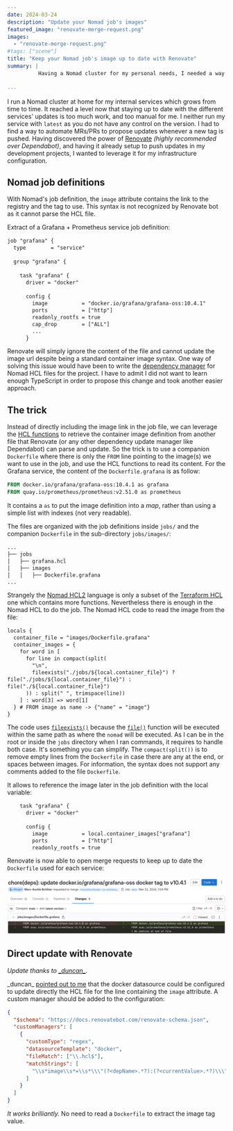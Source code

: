 ```yaml
---
date: 2024-03-24
description: "Update your Nomad job's images"
featured_image: "renovate-merge-request.png"
images:
  - "renovate-merge-request.png"
#tags: ["scene"]
title: "Keep your Nomad job's image up to date with Renovate"
summary: |
          Having a Nomad cluster for my personal needs, I needed a way to automate the tag update with the new releases of images I'm using. I describe a trick with Nomad job definition on how to do it with Renovate or any other dependency update tool.

---
```


I run a Nomad cluster at home for my internal services which grows from time to time. It reached a level now that staying up to date with the different services' updates is too much work, and too manual for me. I neither run my service with `latest` as you do not have any control on the version. I had to find a way to automate MRs/PRs to propose updates whenever a new tag is pushed. Having discovered the power of [Renovate](https://docs.renovatebot.com/) *(highly recommended over Dependabot)*, and having it already setup to push updates in my development projects, I wanted to leverage it for my infrastructure configuration.

## Nomad job definitions

With Nomad's job definition, the `image` attribute contains the link to the registry and the tag to use. This syntax is not recognized by Renovate bot as it cannot parse the HCL file.

Extract of a Grafana + Prometheus service job definition:

```hcl
job "grafana" {
  type        = "service"

  group "grafana" {

    task "grafana" {
      driver = "docker"

      config {
        image           = "docker.io/grafana/grafana-oss:10.4.1"
        ports           = ["http"]
        readonly_rootfs = true
        cap_drop        = ["ALL"]
        ...
      }
```

Renovate will simply ignore the content of the file and cannot update the image url despite being a standard container image syntax. One way of solving this issue would have been to write the [dependency manager](https://docs.renovatebot.com/modules/manager/) for Nomad HCL files for the project. I have to admit I did not want to learn enough TypeScript in order to propose this change and took another easier approach.

## The trick

Instead of directly including the image link in the job file, we can leverage the [HCL functions](https://developer.hashicorp.com/nomad/docs/job-specification/hcl2/functions) to retrieve the container image definition from another file that Renovate (or any other dependency update manager like Dependabot) can parse and update. So the trick is to use a companion `Dockerfile` where there is only the `FROM` line pointing to the image(s) we want to use in the job, and use the HCL functions to read its content. For the Grafana service, the content of the `Dockerfile.grafana` is as follow:

```Dockerfile
FROM docker.io/grafana/grafana-oss:10.4.1 as grafana
FROM quay.io/prometheus/prometheus:v2.51.0 as prometheus
```

It contains a `as` to put the image definition into a *map*, rather than using a simple list with indexes (not very readable).

The files are organized with the job definitions inside `jobs/` and the companion `Dockerfile` in the sub-directory `jobs/images/`:

```console
...
├── jobs
│   ├── grafana.hcl
│   ├── images
│   │   ├── Dockerfile.grafana
...
```

Strangely the [Nomad HCL2](https://developer.hashicorp.com/nomad/docs/job-specification/hcl2) language is only a subset of the [Terraform HCL](https://developer.hashicorp.com/terraform/language/functions) one which contains more functions. Nevertheless there is enough in the Nomad HCL to do the job. The Nomad HCL code to read the image from the file:

```hcl
locals {
  container_file = "images/Dockerfile.grafana"
  container_images = {
    for word in [
      for line in compact(split(
        "\n",
        fileexists("./jobs/${local.container_file}") ? file("./jobs/${local.container_file}") : file("./${local.container_file}")
      )) : split(" ", trimspace(line))
    ] : word[3] => word[1]
  } # FROM image as name -> {"name" = "image"}
}
```

The code uses [`fileexists()`](https://developer.hashicorp.com/nomad/docs/job-specification/hcl2/functions/file/fileexists) because the [`file()`](https://developer.hashicorp.com/nomad/docs/job-specification/hcl2/functions/file/file) function will be executed within the same path as where the `nomad` will be executed. As I can be in the root or inside the `jobs` directory when I ran commands, it requires to handle both case. It's something you can simplify. The `compact(split())` is to remove empty lines from the `Dockerfile` in case there are any at the end, or spaces between images. For information, the syntax does not support any comments added to the file `Dockerfile`.

It allows to reference the image later in the job definition with the local variable:

```hcl
    task "grafana" {
      driver = "docker"

      config {
        image           = local.container_images["grafana"]
        ports           = ["http"]
        readonly_rootfs = true
```

Renovate is now able to open merge requests to keep up to date the `Dockerfile` used for each service:

![Merge request to update Grafana image tag](renovate-merge-request-diff.png)

## Direct update with Renovate

*Update thanks to [\_duncan\_](https://mastodon.social/@_duncan_@mastodon.online).*

\_duncan\_ [pointed out to me](https://mastodon.social/@_duncan_@mastodon.online/113035100296097630) that the docker datasource could be configured to update directly the HCL file for the line containing the `image` attribute. A custom manager should be added to the configuration:

```json
{
  "$schema": "https://docs.renovatebot.com/renovate-schema.json",
  "customManagers": [
    {
      "customType": "regex",
      "datasourceTemplate": "docker",
      "fileMatch": ["\\.hcl$"],
      "matchStrings": [
        "\\s*image\\s*=\\s*\\\"(?<depName>.*?):(?<currentValue>.*?)\\\""
      ]
    }
  ]
}
```

*It works brilliantly.* No need to read a `Dockerfile` to extract the image tag value.
